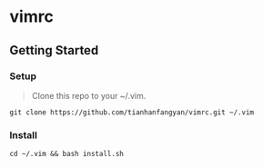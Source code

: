 # vimrc


## Getting Started

### Setup
> Clone this repo to your ~/.vim.

```shell
git clone https://github.com/tianhanfangyan/vimrc.git ~/.vim
```

### Install

```shell
cd ~/.vim && bash install.sh
```
